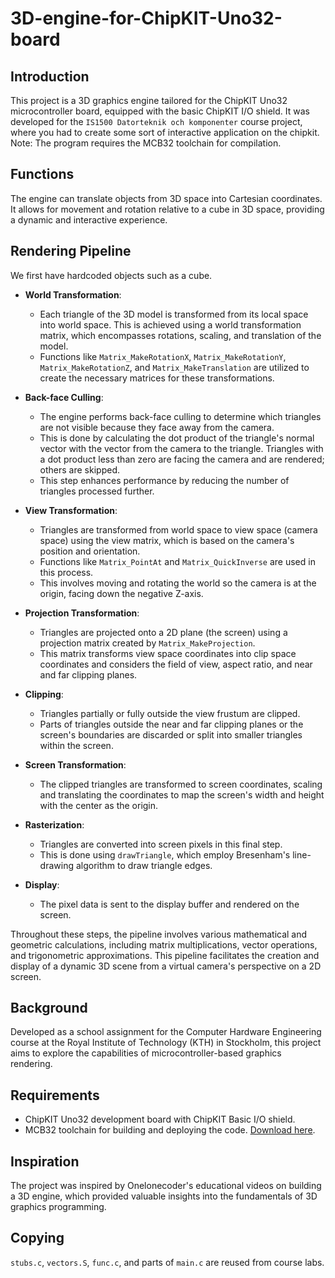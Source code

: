 # 3D-engine-for-ChipKIT-Uno32-board

## Introduction
This project is a 3D graphics engine tailored for the ChipKIT Uno32 microcontroller board, equipped with the basic ChipKIT I/O shield. It was developed for the `IS1500 Datorteknik och komponenter` course project, where you had to create some sort of interactive application on the chipkit. Note: The program requires the MCB32 toolchain for compilation.

## Functions
The engine can translate objects from 3D space into Cartesian coordinates. It allows for movement and rotation relative to a cube in 3D space, providing a dynamic and interactive experience.


## Rendering Pipeline
We first have hardcoded objects such as a cube. 

- **World Transformation**:
  - Each triangle of the 3D model is transformed from its local space into world space. This is achieved using a world transformation matrix, which encompasses rotations, scaling, and translation of the model.
  - Functions like `Matrix_MakeRotationX`, `Matrix_MakeRotationY`, `Matrix_MakeRotationZ`, and `Matrix_MakeTranslation` are utilized to create the necessary matrices for these transformations.

- **Back-face Culling**:
  - The engine performs back-face culling to determine which triangles are not visible because they face away from the camera.
  - This is done by calculating the dot product of the triangle's normal vector with the vector from the camera to the triangle. Triangles with a dot product less than zero are facing the camera and are rendered; others are skipped.
  - This step enhances performance by reducing the number of triangles processed further.

- **View Transformation**:
  - Triangles are transformed from world space to view space (camera space) using the view matrix, which is based on the camera's position and orientation.
  - Functions like `Matrix_PointAt` and `Matrix_QuickInverse` are used in this process.
  - This involves moving and rotating the world so the camera is at the origin, facing down the negative Z-axis.

- **Projection Transformation**:
  - Triangles are projected onto a 2D plane (the screen) using a projection matrix created by `Matrix_MakeProjection`.
  - This matrix transforms view space coordinates into clip space coordinates and considers the field of view, aspect ratio, and near and far clipping planes.

- **Clipping**:
  - Triangles partially or fully outside the view frustum are clipped.
  - Parts of triangles outside the near and far clipping planes or the screen's boundaries are discarded or split into smaller triangles within the screen.

- **Screen Transformation**:
  - The clipped triangles are transformed to screen coordinates, scaling and translating the coordinates to map the screen's width and height with the center as the origin.

- **Rasterization**:
  - Triangles are converted into screen pixels in this final step.
  - This is done using `drawTriangle`, which employ Bresenham's line-drawing algorithm to draw triangle edges.

- **Display**:
  - The pixel data is sent to the display buffer and rendered on the screen.

Throughout these steps, the pipeline involves various mathematical and geometric calculations, including matrix multiplications, vector operations, and trigonometric approximations. This pipeline facilitates the creation and display of a dynamic 3D scene from a virtual camera's perspective on a 2D screen.

## Background 
Developed as a school assignment for the Computer Hardware Engineering course at the Royal Institute of Technology (KTH) in Stockholm, this project aims to explore the capabilities of microcontroller-based graphics rendering.

## Requirements
- ChipKIT Uno32 development board with ChipKIT Basic I/O shield.
- MCB32 toolchain for building and deploying the code. [Download here](https://github.com/is1200-example-projects/mcb32tools/releases/).

## Inspiration
The project was inspired by Onelonecoder's educational videos on building a 3D engine, which provided valuable insights into the fundamentals of 3D graphics programming.

## Copying
`stubs.c`, `vectors.S`, `func.c`, and parts of `main.c` are reused from course labs.
